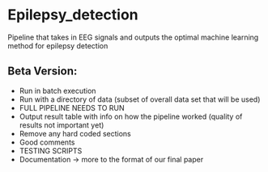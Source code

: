 # Epilepsy_detection
Pipeline that takes in EEG signals and outputs the optimal machine learning method for epilepsy detection

## Beta Version:
- Run in batch execution
- Run with a directory of data (subset of overall data set that will be used)
- FULL PIPELINE NEEDS TO RUN
- Output result table with info on how the pipeline worked (quality of results not important yet)
- Remove any hard coded sections
- Good comments
- TESTING SCRIPTS
- Documentation -> more to the format of our final paper

